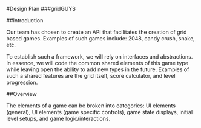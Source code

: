 #Design Plan
###gridGUYS

##Introduction

Our team has chosen to create an API that facilitates the creation of grid based games. Examples of
such games include: 2048, candy crush, snake, etc. 

To establish such a framework, we will rely on interfaces and abstractions. In essence, we will code
the common shared elements of this game type while leaving open the ability to add new types in the 
future. Examples of such a shared features are the grid itself, score calculator, and level progression. 

##Overview 

The elements of a game can be broken into categories: UI elements (general), UI 
elements (game specific controls), game state displays, initial level setups, and game 
logic/interactions. 